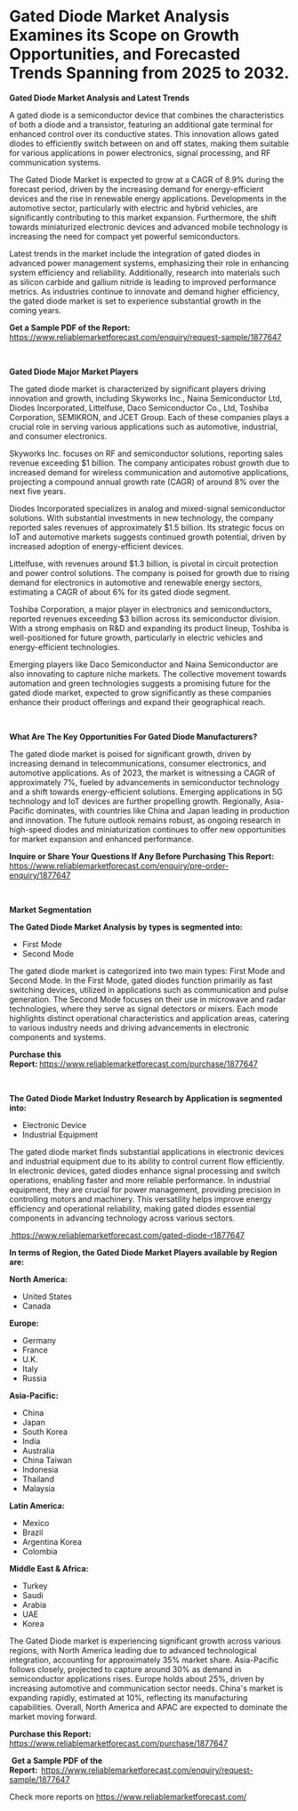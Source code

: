 <p><h1>Gated Diode Market Analysis Examines its Scope on Growth Opportunities, and Forecasted Trends Spanning from 2025 to 2032.</h1></p><p><strong>Gated Diode Market Analysis and Latest Trends</strong></p>
<p><p>A gated diode is a semiconductor device that combines the characteristics of both a diode and a transistor, featuring an additional gate terminal for enhanced control over its conductive states. This innovation allows gated diodes to efficiently switch between on and off states, making them suitable for various applications in power electronics, signal processing, and RF communication systems. </p><p>The Gated Diode Market is expected to grow at a CAGR of 8.9% during the forecast period, driven by the increasing demand for energy-efficient devices and the rise in renewable energy applications. Developments in the automotive sector, particularly with electric and hybrid vehicles, are significantly contributing to this market expansion. Furthermore, the shift towards miniaturized electronic devices and advanced mobile technology is increasing the need for compact yet powerful semiconductors.</p><p>Latest trends in the market include the integration of gated diodes in advanced power management systems, emphasizing their role in enhancing system efficiency and reliability. Additionally, research into materials such as silicon carbide and gallium nitride is leading to improved performance metrics. As industries continue to innovate and demand higher efficiency, the gated diode market is set to experience substantial growth in the coming years.</p></p>
<p><strong>Get a Sample PDF of the Report:&nbsp;</strong> <a href="https://www.reliablemarketforecast.com/enquiry/request-sample/1877647?utm_campaign=2384&utm_medium=2&utm_source=Github&utm_content=ia&utm_term=06042025&utm_id=gated-diode">https://www.reliablemarketforecast.com/enquiry/request-sample/1877647</a></p>
<p>&nbsp;</p>
<p><strong>Gated Diode Major Market Players</strong></p>
<p><p>The gated diode market is characterized by significant players driving innovation and growth, including Skyworks Inc., Naina Semiconductor Ltd, Diodes Incorporated, Littelfuse, Daco Semiconductor Co., Ltd, Toshiba Corporation, SEMIKRON, and JCET Group. Each of these companies plays a crucial role in serving various applications such as automotive, industrial, and consumer electronics.</p><p>Skyworks Inc. focuses on RF and semiconductor solutions, reporting sales revenue exceeding $1 billion. The company anticipates robust growth due to increased demand for wireless communication and automotive applications, projecting a compound annual growth rate (CAGR) of around 8% over the next five years.</p><p>Diodes Incorporated specializes in analog and mixed-signal semiconductor solutions. With substantial investments in new technology, the company reported sales revenues of approximately $1.5 billion. Its strategic focus on IoT and automotive markets suggests continued growth potential, driven by increased adoption of energy-efficient devices.</p><p>Littelfuse, with revenues around $1.3 billion, is pivotal in circuit protection and power control solutions. The company is poised for growth due to rising demand for electronics in automotive and renewable energy sectors, estimating a CAGR of about 6% for its gated diode segment.</p><p>Toshiba Corporation, a major player in electronics and semiconductors, reported revenues exceeding $3 billion across its semiconductor division. With a strong emphasis on R&D and expanding its product lineup, Toshiba is well-positioned for future growth, particularly in electric vehicles and energy-efficient technologies.</p><p>Emerging players like Daco Semiconductor and Naina Semiconductor are also innovating to capture niche markets. The collective movement towards automation and green technologies suggests a promising future for the gated diode market, expected to grow significantly as these companies enhance their product offerings and expand their geographical reach.</p></p>
<p>&nbsp;</p>
<p><strong>What Are The Key Opportunities For Gated Diode Manufacturers?</strong></p>
<p><p>The gated diode market is poised for significant growth, driven by increasing demand in telecommunications, consumer electronics, and automotive applications. As of 2023, the market is witnessing a CAGR of approximately 7%, fueled by advancements in semiconductor technology and a shift towards energy-efficient solutions. Emerging applications in 5G technology and IoT devices are further propelling growth. Regionally, Asia-Pacific dominates, with countries like China and Japan leading in production and innovation. The future outlook remains robust, as ongoing research in high-speed diodes and miniaturization continues to offer new opportunities for market expansion and enhanced performance.</p></p>
<p><strong>Inquire or Share Your Questions If Any Before Purchasing This Report:</strong> <a href="https://www.reliablemarketforecast.com/enquiry/pre-order-enquiry/1877647?utm_campaign=2384&utm_medium=2&utm_source=Github&utm_content=ia&utm_term=06042025&utm_id=gated-diode">https://www.reliablemarketforecast.com/enquiry/pre-order-enquiry/1877647</a></p>
<p>&nbsp;</p>
<p><strong>Market Segmentation</strong></p>
<p><strong>The Gated Diode Market Analysis by types is segmented into:</strong></p>
<p><ul><li>First Mode</li><li>Second Mode</li></ul></p>
<p><p>The gated diode market is categorized into two main types: First Mode and Second Mode. In the First Mode, gated diodes function primarily as fast switching devices, utilized in applications such as communication and pulse generation. The Second Mode focuses on their use in microwave and radar technologies, where they serve as signal detectors or mixers. Each mode highlights distinct operational characteristics and application areas, catering to various industry needs and driving advancements in electronic components and systems.</p></p>
<p><strong>Purchase this Report:&nbsp;</strong><a href="https://www.reliablemarketforecast.com/purchase/1877647?utm_campaign=2384&utm_medium=2&utm_source=Github&utm_content=ia&utm_term=06042025&utm_id=gated-diode">https://www.reliablemarketforecast.com/purchase/1877647</a></p>
<p>&nbsp;</p>
<p><strong>The Gated Diode Market Industry Research by Application is segmented into:</strong></p>
<p><ul><li>Electronic Device</li><li>Industrial Equipment</li></ul></p>
<p><p>The gated diode market finds substantial applications in electronic devices and industrial equipment due to its ability to control current flow efficiently. In electronic devices, gated diodes enhance signal processing and switch operations, enabling faster and more reliable performance. In industrial equipment, they are crucial for power management, providing precision in controlling motors and machinery. This versatility helps improve energy efficiency and operational reliability, making gated diodes essential components in advancing technology across various sectors.</p></p>
<p><a href="https://www.reliablemarketforecast.com/gated-diode-r1877647?utm_campaign=2384&utm_medium=2&utm_source=Github&utm_content=ia&utm_term=06042025&utm_id=gated-diode">&nbsp;https://www.reliablemarketforecast.com/gated-diode-r1877647</a></p>
<p><strong>In terms of Region, the Gated Diode Market Players available by Region are:</strong></p>
<p>
    <p> <strong> North America: </strong>
        <ul>
            <li>United States</li>
            <li>Canada</li>
        </ul>
        </p> 
    <p> <strong> Europe: </strong>
        <ul>
            <li>Germany</li>
            <li>France</li>
            <li>U.K.</li>
            <li>Italy</li>
            <li>Russia</li>
        </ul>
        </p> 
    <p> <strong> Asia-Pacific: </strong>
        <ul>
            <li>China</li>
            <li>Japan</li>
            <li>South Korea</li>
            <li>India</li>
            <li>Australia</li>
            <li>China Taiwan</li>
            <li>Indonesia</li>
            <li>Thailand</li>
            <li>Malaysia</li>
        </ul>
        </p> 
    <p> <strong> Latin America: </strong>
        <ul>
            <li>Mexico</li>
            <li>Brazil</li>
            <li>Argentina Korea</li>
            <li>Colombia</li>
        </ul>
        </p> 
    <p> <strong> Middle East & Africa: </strong>
        <ul>
            <li>Turkey</li>
            <li>Saudi</li>
            <li>Arabia</li>
            <li>UAE</li>
            <li>Korea</li>
        </ul>
    </p>
    </p>
<p><p>The Gated Diode market is experiencing significant growth across various regions, with North America leading due to advanced technological integration, accounting for approximately 35% market share. Asia-Pacific follows closely, projected to capture around 30% as demand in semiconductor applications rises. Europe holds about 25%, driven by increasing automotive and communication sector needs. China's market is expanding rapidly, estimated at 10%, reflecting its manufacturing capabilities. Overall, North America and APAC are expected to dominate the market moving forward.</p></p>
<p><strong>Purchase this Report: </strong><a href="https://www.reliablemarketforecast.com/purchase/1877647?utm_campaign=2384&utm_medium=2&utm_source=Github&utm_content=ia&utm_term=06042025&utm_id=gated-diode">https://www.reliablemarketforecast.com/purchase/1877647</a></p>
<p>&nbsp;<strong>Get a Sample PDF of the Report:&nbsp;&nbsp;</strong><a href="https://www.reliablemarketforecast.com/enquiry/request-sample/1877647?utm_campaign=2384&utm_medium=2&utm_source=Github&utm_content=ia&utm_term=06042025&utm_id=gated-diode">https://www.reliablemarketforecast.com/enquiry/request-sample/1877647</a></p>
<p><strong></strong></p>
<p>Check more reports on <a href="https://www.reliablemarketforecast.com/?utm_campaign=2384&utm_medium=2&utm_source=Github&utm_content=ia&utm_term=06042025&utm_id=gated-diode">https://www.reliablemarketforecast.com/</a></p>